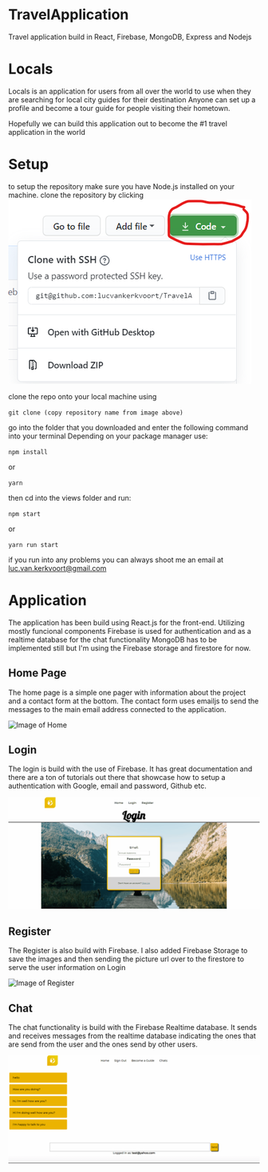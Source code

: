 # TravelApplication
Travel application build in React, Firebase, MongoDB, Express and Nodejs

# Locals

Locals is an application for users from all over the world to use when they are searching for local city guides for their destination
Anyone can set up a profile and become a tour guide for people visiting their hometown.

Hopefully we can build this application out to become the #1 travel application in the world

# Setup

to setup the repository make sure you have Node.js installed on your machine.
clone the repository by clicking 
![Image of git clone](https://github.com/lucvankerkvoort/TravelApplication/blob/master/Screenshot%202020-09-14%20161822.png)

clone the repo onto your local machine using 

`git clone (copy repository name from image above)`

go into the folder that you downloaded and enter the following command into your terminal
Depending on your package manager use:

`npm install`

or

`yarn`

then cd into the views folder and run:

`npm start`

or

`yarn run start`

if you run into any problems you can always shoot me an email at luc.van.kerkvoort@gmail.com

# Application

The application has been build using React.js for the front-end. Utilizing mostly funcional components
Firebase is used for authentication and as a realtime database for the chat functionality
MongoDB has to be implemented still but I'm using the Firebase storage and firestore for now.

## Home Page

The home page is a simple one pager with information about the project and a contact form at the bottom.
The contact form uses emailjs to send the messages to the main email address connected to the application.


![Image of Home](https://github.com/lucvankerkvoort/TravelApplication/blob/master/home.gif)

## Login

The login is build with the use of Firebase. It has great documentation and there are a ton of tutorials out there that showcase how to setup a authentication with Google, email and password, Github etc.

![Image of Login](https://github.com/lucvankerkvoort/TravelApplication/blob/master/Login.gif)


## Register

The Register is also build with Firebase. I also added Firebase Storage to save the images and then sending the picture url over to the firestore to serve the user information on Login


![Image of Register](https://github.com/lucvankerkvoort/TravelApplication/blob/master/register.gif)

## Chat
The chat functionality is build with the Firebase Realtime database. 
It sends and receives messages from the realtime database indicating the ones that are send from the user and the ones send by other users.


![Image of Chat](https://github.com/lucvankerkvoort/TravelApplication/blob/master/chat.gif)




